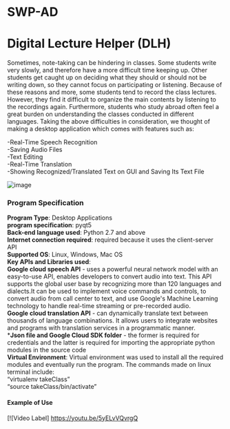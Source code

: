 # SWP-AD
# Digital Lecture Helper (DLH)
Sometimes, note-taking can be hindering in classes. Some students write very slowly, and therefore have a more difficult time keeping up. Other students get caught up on deciding what they should or should not be writing down, so they cannot focus on participating or listening. Because of these reasons and more, some students tend to record the class lectures. However, they find it difficult to organize the main contents by listening to the recordings again. 
Furthermore, students who study abroad often feel a great burden on understanding the classes conducted in different languages.
Taking the above difficulties in consideration, we thought of making a desktop application which comes with features such as:

-Real-Time Speech Recognition<br/>
-Saving Audio Files<br/>
-Text Editing<br/>
-Real-Time Translation<br/>
-Showing Recognized/Translated Text on GUI and Saving Its Text File<br/>

![image](https://user-images.githubusercontent.com/54922683/116508930-59b29480-a8fd-11eb-933a-83e052f7f91b.png)

### Program Specification
**Program Type**: Desktop Applications<br/>
**program specification**: pyqt5<br/>
**Back-end language used**: Python 2.7 and above<br/>
**Internet connection required**: required because it uses the client-server API<br/>
**Supported OS**: Linux, Windows, Mac OS<br/>
**Key APIs and Libraries used**:<br/>
**Google cloud speech API** - uses a powerful neural network model with an easy-to-use API, enables developers to convert audio into text. This API supports the global user base by recognizing more than 120 languages and dialects.It can be used to  implement voice commands and controls, to convert audio from call center to text, and use Google's Machine Learning technology to handle real-time streaming or pre-recorded audio.<br/>
**Google cloud translation API** - can dynamically translate text between thousands of language combinations. It allows users to integrate websites and programs with translation services in a programmatic manner.<br/>
***Json file and Google Cloud SDK folder** - the former is required for credentials and the latter is required for importing the appropriate python modules in the source code<br/>
**Virtual Environment**: Virtual environment was used to install all the required modules and eventually run the program. The commands made on linux terminal include:<br/>
“virtualenv takeClass”<br/>
“source takeClass/bin/activate”<br/>

#### Example of Use
[![Video Label] https://youtu.be/5yELvVQvrgQ




